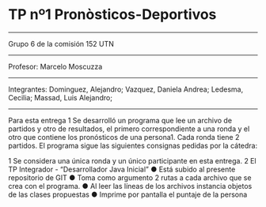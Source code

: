 # TP nº1 Pronòsticos-Deportivos
***
 Grupo 6 de la comisión 152 UTN
****
Profesor: Marcelo Moscuzza
*****
Integrantes:
Dominguez, Alejandro;
Vazquez, Daniela Andrea;
Ledesma, Cecilia;
Massad, Luis Alejandro;
******
Para esta entrega 1
Se desarrolló un programa que lee un archivo de
partidos y otro de resultados, el primero correspondiente a una ronda y el otro que contiene
los pronósticos de una persona1. Cada ronda tiene 2 partidos. 
El programa sigue las siguientes consignas pedidas por la cátedra:

1 Se considera una única ronda y un único participante en esta entrega.
2 El TP Integrador - “Desarrollador Java Inicial”
● Está subido al presente repositorio de GIT
● Toma como argumento 2 rutas a cada archivo que se crea con el programa.
● Al leer las líneas de los archivos instancia objetos de las clases propuestas
● Imprime por pantalla el puntaje de la persona 
